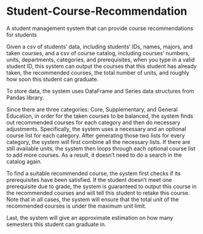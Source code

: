 # Student-Course-Recommendation
A student management system that can provide course recommendations for students

Given a csv of students’ data, including students’ IDs, names, majors, 
and taken courses, and a csv of course catalog, including courses’ numbers, 
units, departments, categories, and prerequisites, when you type in 
a valid student ID, this system can output the courses that this student 
has already taken, the recommended courses, the total number of units, 
and roughly how soon this student can graduate.

To store data, the system uses DataFrame and Series data structures 
from Pandas library. 

Since there are three categories: Core, Supplementary, and General Education, 
in order for the taken courses to be balanced, the system finds out 
recommended courses for each category and then do necessary adjustments. 
Specifically, the system uses a necessary and an optional course list 
for each category. After generating those two lists for every category, 
the system will first combine all the necessary lists. If there are 
still available units, the system then loops through each optional 
course list to add more courses. As a result, it doesn’t need to do a search 
in the catalog again. 

To find a suitable recommended course, the system first checks if 
its prerequisites have been satisfied. If the student doesn’t meet 
one prerequisite due to grade, the system is guaranteed to output this course 
in the recommended courses and will tell this student to retake this course. 
Note that in all cases, the system will ensure that the total unit 
of the recommended courses is under the maximum unit limit. 

Last, the system will give an approximate estimation on 
how many semesters this student can graduate in.  
